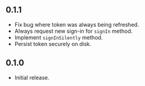 ## 0.1.1

* Fix bug where token was always being refreshed.
* Always request new sign-in for `signIn` method.
* Implement `signInSilently` method.
* Persist token securely on disk.

## 0.1.0

* Initial release.
